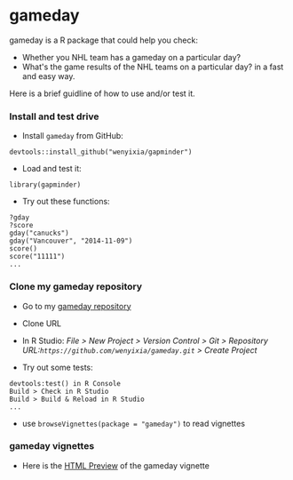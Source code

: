 gameday
=======================

gameday is a R package that could help you check:
* Whether you NHL team has a gameday on a particular day?
* What's the game results of the NHL teams on a particular day?
in a fast and easy way.

Here is a brief guidline of how to use and/or test it.

### Install and test drive

* Install `gameday` from GitHub:
```
devtools::install_github("wenyixia/gapminder")
```

* Load and test it:

```
library(gapminder)
```
 
* Try out these functions:
```
?gday
?score
gday("canucks")
gday("Vancouver", "2014-11-09")
score()
score("11111")
...
```


### Clone my gameday repository

* Go to my [gameday repository](https://github.com/wenyixia/gameday)

* Clone URL

* In R Studio: 
    *File > New Project > Version Control > Git > Repository URL:`https://github.com/wenyixia/gameday.git` > Create Project*

* Try out some tests:

```
devtools:test() in R Console
Build > Check in R Studio
Build > Build & Reload in R Studio
...
```
* use `browseVignettes(package = "gameday")` to read vignettes

### gameday vignettes

* Here is the [HTML Preview](http://htmlpreview.github.io/?https://raw.githubusercontent.com/wenyixia/gameday/master/overview.html) of the gameday vignette

